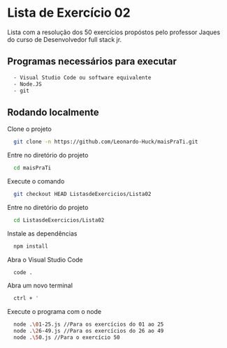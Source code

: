 
# Lista de Exercício 02
Lista com a resolução dos 50 exercícios propóstos pelo professor Jaques do curso de Desenvolvedor full stack jr.


## Programas necessários para executar


```bash
  - Visual Studio Code ou software equivalente
  - Node.JS
  - git
```
    
## Rodando localmente

Clone o projeto

```bash
  git clone -n https://github.com/Leonardo-Huck/maisPraTi.git
```

Entre no diretório do projeto

```bash
  cd maisPraTi
```

Execute o comando

```bash
  git checkout HEAD ListasdeExercicios/Lista02
```
Entre no diretório do projeto

```bash
  cd ListasdeExercicios/Lista02
```

Instale as dependências

```bash
  npm install
```

Abra o Visual Studio Code
```bash
  code .
```

Abra um novo terminal
```bash
  ctrl + '
```

Execute o programa com o node
```bash
  node .\01-25.js //Para os exercícios do 01 ao 25
  node .\26-49.js //Para os exercícios do 26 ao 49
  node .\50.js //Para o exercício 50
```